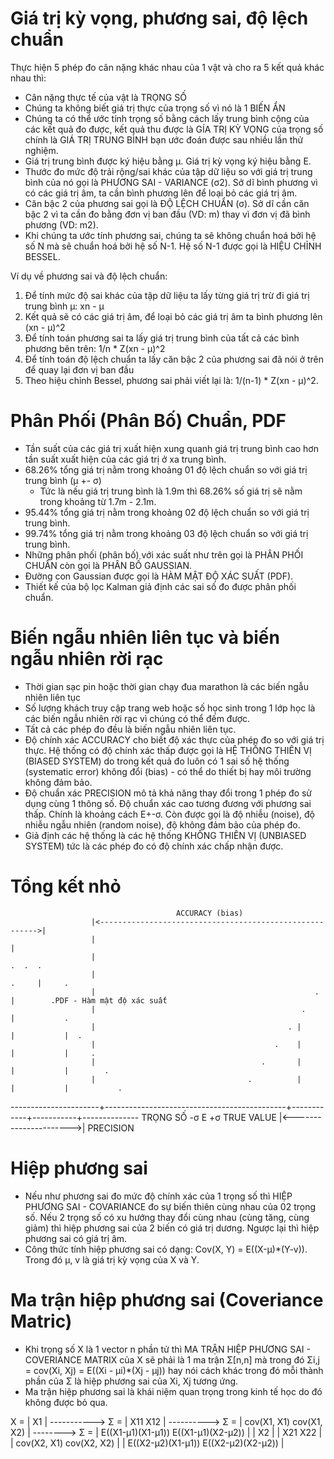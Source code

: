 # Giá trị kỳ vọng, phương sai, độ lệch chuẩn
Thực hiện 5 phép đo cân nặng khác nhau của 1 vật và cho ra 5 kết quả khác nhau thì:  

- Cân nặng thực tế của vật là TRỌNG SỐ
- Chúng ta không biết giá trị thực của trọng số vì nó là 1 BIẾN ẨN
- Chúng ta có thể ước tính trọng số bằng cách lấy trung bình cộng của các kết quả đo được, kết quả thu được là GÍA TRỊ KỲ VỌNG của trọng số chính là GIÁ TRỊ TRUNG BÌNH bạn ước đoán được sau nhiều lần thử nghiệm.
- Giá trị trung bình được ký hiệu bằng μ. Giá trị kỳ vọng ký hiệu bằng E.
- Thước đo mức độ trải rộng/sai khác của tập dữ liệu so với giá trị trung bình của nó gọi là PHƯƠNG SAI - VARIANCE (σ2). Sở dĩ bình phương vì có các giá trị âm, ta cần bình phương lên để loại bỏ các giá trị âm.
- Căn bậc 2 của phương sai gọi là ĐỘ LỆCH CHUẨN (σ). Sở dĩ cần căn bậc 2 vì ta cần đo bằng đơn vị ban đầu (VD: m) thay vì đơn vị đã bình phương (VD: m2).
- Khi chúng ta ước tính phương sai, chúng ta sẽ không chuẩn hoá bởi hệ số N mà sẽ chuẩn hoá bởi hệ số N-1. Hệ số N-1 được gọi là HIỆU CHỈNH BESSEL.

Ví dụ về phương sai và độ lệch chuẩn:

1. Để tính mức độ sai khác của tập dữ liệu ta lấy từng giá trị trừ đi giá trị trung bình μ: xn - μ
2. Kết quả sẽ có các giá trị âm, để loại bỏ các giá trị âm ta bình phương lên (xn - μ)^2
3. Để tính toán phương sai ta lấy giá trị trung bình của tất cả các bình phương bên trên: 1/n * Z(xn - μ)^2
4. Để tính toán độ lệch chuẩn ta lấy căn bậc 2 của phương sai đã nói ở trên để quay lại đơn vị ban đầu
5. Theo hiệu chỉnh Bessel, phương sai phải viết lại là: 1/(n-1) * Z(xn - μ)^2.

# Phân Phối (Phân Bố) Chuẩn, PDF
- Tần suất của các giá trị xuất hiện xung quanh giá trị trung bình cao hơn tần suất xuất hiện của các giá trị ở xa trung bình.
- 68.26% tổng giá trị nằm trong khoảng 01 độ lệch chuẩn so với giá trị trung bình (μ +- σ)
    - Tức là nếu giá trị trung bình là 1.9m thì 68.26% số giá trị sẽ nằm trong khoảng từ 1.7m - 2.1m.
- 95.44% tổng giá trị nằm trong khoảng 02 độ lệch chuẩn so với giá trị trung bình.
- 99.74% tổng giá trị nằm trong khoảng 03 độ lệch chuẩn so với giá trị trung bình.
- Những phân phối (phân bố) với xác suất như trên gọi là PHÂN PHỐI CHUẨN còn gọi là PHÂN BỐ GAUSSIAN.
- Đường con Gaussian được gọi là HÀM MẬT ĐỘ XÁC SUẤT (PDF).
- Thiết kế của bộ lọc Kalman giả định các sai số đo được phân phối chuẩn.

# Biến ngẫu nhiên liên tục và biến ngẫu nhiên rời rạc
- Thời gian sạc pin hoặc thời gian chạy đua marathon là các biến ngẫu nhiên liên tục
- Số lượng khách truy cập trang web hoặc số học sinh trong 1 lớp học là các biến ngẫu nhiên rời rạc vì chúng có thể đếm được.
- Tất cả các phép đo đều là biến ngẫu nhiên liên tục.
- Độ chính xác ACCURACY cho biết độ xác thực của phép đo so với giá trị thực. Hệ thống có độ chính xác thấp được gọi là HỆ THỐNG THIÊN VỊ (BIASED SYSTEM) do trong kết quả đo luôn có 1 sai số hệ thống (systematic error) không đổi (bias) - có thể do thiết bị hay môi trường không đảm bảo.
- Độ chuẩn xác PRECISION mô tả khả năng thay đổi trong 1 phép đo sử dụng cùng 1 thông số. Độ chuẩn xác cao tương đương với phương sai thấp. Chính là khoảng cách E+-σ. Còn được gọi là độ nhiễu (noise), độ nhiễu ngẫu nhiên (random noise), độ không đảm bảo của phép đo.
- Giả định các hệ thống là các hệ thống KHÔNG THIÊN VỊ (UNBIASED SYSTEM) tức là các phép đo có độ chính xác chấp nhận được.

# Tổng kết nhỏ
                                         ACCURACY (bias)
                      |<-------------------------------------------------------->|
                      |                                                          |
                      |                                                       .  .  .
                      |                                                    .     |     .
                      |                                                 .        |        .PDF - Hàm mật độ xác suất
                      |                                              .           |           .
                      |                                           . |            |           |  .
                      |                                        .    |            |           |     . 
                      |                                     .       |            |           |        .
                      |                                  .          |            |           |           .
----------------------+---------------------------------------------+------------+-----------+--------------
                  TRỌNG SỐ                                         -σ            E           +σ
                  TRUE VALUE                                        |<---------------------->|
                                                                            PRECISION            

# Hiệp phương sai
- Nếu như phương sai đo mức độ chính xác của 1 trọng số thì HIỆP PHƯƠNG SAI - COVARIANCE đo sự biến thiên cùng nhau của 02 trọng số. Nếu 2 trọng số có xu hướng thay đổi cùng nhau (cùng tăng, cùng giảm) thì hiệp phương sai của 2 biến có giá trị dương. Ngược lại thì hiệp phương sai có giá trị âm.
- Công thức tính hiệp phương sai có dạng: Cov(X, Y) = E((X-μ)*(Y-v)). Trong đó μ, v là giá trị kỳ vọng của X và Y.

# Ma trận hiệp phương sai (Coveriance Matric)
- Khi trọng số X là 1 vector n phần tử thì MA TRẬN HIỆP PHƯƠNG SAI - COVERIANCE MATRIX của X sẽ phải là 1 ma trận Σ[n,n] mà trong đó Σi,j = cov(Xi, Xj) = E((Xi - μi)*(Xj - μj)) hay nói cách khác trong đó mỗi thành phần của Σ là hiệp phương sai của Xi, Xj tương ứng.
- Ma trận hiệp phương sai là khái niệm quan trọng trong kinh tế học do đó không được bỏ qua.

X = | X1 |   -----------> Σ = | X11  X12 |     ----------> Σ = | cov(X1, X1)   cov(X1, X2) |      -------->  Σ = | E((X1-μ1)(X1-μ1))   E((X1-μ1)(X2-μ2)) |
    | X2 |                    | X21  X22 |                     | cov(X2, X1)   cov(X2, X2) |                     | E((X2-μ2)(X1-μ1))   E((X2-μ2)(X2-μ2)) |